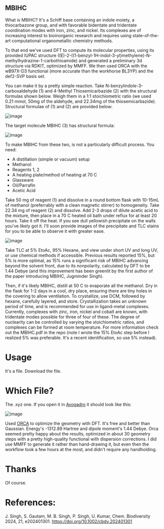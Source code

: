 ## MBIHC

What is MBIHC? It's a Schiff base containing an indole moiety, a thiocarbazone group, and with favorable bidentate and tridentate coordination modes with iron, zinc, and nickel. Its complexes are of increasing interest to bioinorganic research and requires using state-of-the-art computational organometallic chemistry methods.

To that end we've used DFT to compute its molecular properties, using its provided IUPAC structure ((E)-2-((1-benzyl-1H-indol-3-yl)methylene)-N-methylhydrazine-1-carbothioamide) and generated a preliminary 3d structure via RDKIT, optimized by MMFF. We then used ORCA with the wB97X-D3 functional (more accurate than the workhorse BL3YP) and the def2-SVP basis set.

You can make it by a pretty simple reaction. Take N-benzylindole-3-carboxaldehyde (1) and 4-Methyl Thiosemicarbazide (2) with the structural formulas shown below. Weigh them in a 1:1 stoichiometric ratio (we used 0.21 mmol, 50mg of the aldehyde, and 22.34mg of the thiosemicarbazide). Structural formulae of (1) and (2) are provided below:

![image](https://github.com/user-attachments/assets/126b8d41-aeb9-45e6-87d8-af077697cd54)

The target molecule MBIHC (3) has structural formula:

![image](https://github.com/user-attachments/assets/324b4682-1b45-4ff1-b44c-0d78fb1a2f13)

To make MBIHC from these two, is not a particularly difficult process. You need:

- A distillation (simple or vacuum) setup
- Methanol
- Reagents 1, 2
- A heating plate/method of heating at 70 C
- Glassware
- Oil/Parrafin
- Acetic Acid

Take 50 mg of reagent (1) and dissolve in a round bottom flask with 10-15mL of methanol (preferrably with a clean magnetic stirrer) to homogeneity. Take 22.34 mg of reagent (2) and dissolve. Add 2-3 drops of dilute acetic acid to the mixture, then place in a 70 C heated oil bath under reflux for at least 20 hours. Take it off the heat. If you see dull yellowish precipitate on the walls you've likely got it. I'll soon provide images of the precipitate and TLC stains for you to be able to observe it with greater ease.

![image](https://github.com/user-attachments/assets/9aa48128-db68-4fe6-ae90-813b8a9304ea)


Take TLC at 5% EtoAc, 95% Hexane, and view under short UV and long UV, or use chemical methods if accessible. Previous results reported 15%, but 5% is more optimal, as 15% runs a significant risk of MBIHC advancing beyond the solvent front, due to its nonpolarity, calculated by DFT to be 1.44 Debye (and this improvement has been greenlit by the first author of the paper introducing MBIHC, Jugminder Singh). 

Then, if it's likely MBIHC, distill at 50 C to evaporate all the methanol. Dry in the flask for 1-2 days in a cool, dry place, ensuring there are tiny holes in the covering to allow ventilation. To crystallize, use DCM, followed by hexane, carefully layered, and store. Crystallization takes an unknown period of time, and is recommended for use in ligand-metal complexes. Currently, complexes with zinc, iron, nickel and cobalt are known, with tridentate modes possible for three of four of these. The degree of nuclearity can be controlled by varying the stoichiometric ratios, and complexes can be formed at room temperature. For more information check out the MBIHC.pdf in the repo (note I wrote the 15% EtoAc step before I realized 5% was preferable. It's a recent identification, so use 5% instead).

# Usage

It's a file. Download the file.

# Which File?

The .xyz one. If you open it in [Avogadro](https://avogadro.cc/) it should look like this:

![image](https://github.com/user-attachments/assets/7a18d23c-900a-422b-b846-68574e6ca065)

Used [ORCA](https://orcaforum.kofo.mpg.de/app.php/dlext/) to optimize the geometry with DFT. It's free and better than Gaussian. Energy's -1312.89 Hartree and dipole moment's 1.44 Debye. Orca seemed pretty happy about the results, optimized in about 30 geometry steps with a pretty high-quality functional with dispersion corrections. I did use MMFF to generate it rather than hand-drawing it, but even then the workflow took a few hours at the most, and didn't require any handholding. 

# Thanks

Of course.

# References:
J. Singh, S. Gautam, M. B. Singh, P. Singh, U. Kumar, Chem. Biodiversity 2024, 21, e202401301. https://doi.org/10.1002/cbdv.202401301
